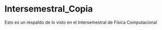 # Intersemestral_Copia
Esto es un respaldo de lo visto en el Intersemestral de Física Computacional

